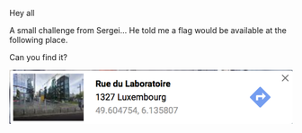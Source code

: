 Hey all

A small challenge from Sergei...
He told me a flag would be available at the following place.

Can you find it?

![Find me!](Place.png)
